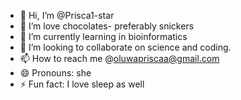 - 👋 Hi, I’m @Prisca1-star
- 👀 I’m love chocolates- preferably snickers
- 🌱 I’m currently learning in bioinformatics
- 💞️ I’m looking to collaborate on science and coding.
- 📫 How to reach me @oluwapriscaa@gmail.com
- 😄 Pronouns: she
- ⚡ Fun fact: I love sleep as well

<!---
Feel free to reach out for coding discussions, bioinformatics adventures, or just to share your favorite Snickers moments! 🍫💻
--->

